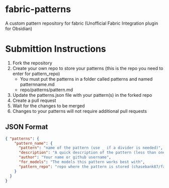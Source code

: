 # fabric-patterns
A custom pattern repository for fabric (Unofficial Fabric Integration plugin for Obsidian) 


# Submittion Instructions

1. Fork the repository
2. Create your own repo to store your patterns (this is the repo you need to enter for pattern_repo)
   - You must put the patterns in a folder called patterns and named patternname.md
   - repo/patterns/pattern.md
3. Update the patterns.json file with your pattern(s) in the forked repo
4. Create a pull request
5. Wait for the changes to be merged
6. Changes to your patterns will not require additional pull requests



## JSON Format

```json
{ "patterns": {
    "pattern_name": {
      "pattern": "name of the pattern (use _ if a divider is needed)",
      "description": "A quick description of the pattern (less than one sentence)",
      "author": "Your name or github username",
      "for_models": "The models this pattern works best with",
      "pattern_repo": "repo where the pattern is stored (chasebank87/fabric-patterns)"
    }
  }
}
```